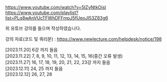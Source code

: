 https://www.youtube.com/watch?v=5IZyNtkOisI </br>
https://www.youtube.com/playlist?list=PLq8wAnVUcTFWhDFFmpJ5fUeoJI53Z83g6

위 유튜브 강의를 들으며 작성하였습니다.

강의 자료(코드 및 쿼리문) : https://www.newlecture.com/helpdesk/notice/198

[2023.11.20] 6강 까지 들음 </br>
[2023.11.22] 7, 8, 9, 10, 11, 12, 13, 14, 15, 16(중간 오류 발생) </br>
[2023.11.27] 16, 17, 18, 19, 20, 21, 22, 23강 까지 들음 </br>
[2023.12.11] 24, 25 까지 들음 </br>
[2023.12.12] 26, 27, 28